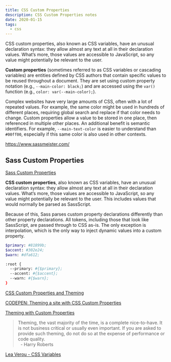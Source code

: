 ```yaml
---
title: CSS Custom Properties
description: CSS Custom Properties notes
date: 2020-01-15
tags:
  - css
---
```


CSS custom properties, also known as CSS variables, have an unusual declaration syntax: they allow almost any text at all in their declaration values. What’s more, those values are accessible to JavaScript, so any value might potentially be relevant to the user.

**Custom properties** (sometimes referred to as CSS variables or cascading variables) are entities defined by CSS authors that contain specific values to be reused throughout a document. They are set using custom property notation (e.g., `--main-color: black;`) and are accessed using the `var()` function (e.g., `color: var(--main-color);`).

Complex websites have very large amounts of CSS, often with a lot of repeated values. For example, the same color might be used in hundreds of different places, requiring global search and replace if that color needs to change. Custom properties allow a value to be stored in one place, then referenced in multiple other places. An additional benefit is semantic identifiers. For example, `--main-text-color` is easier to understand than `#00ff00`, especially if this same color is also used in other contexts.

https://www.sassmeister.com/

## Sass Custom Properties 
[Sass Custom Properties](https://sass-lang.com/documentation/style-rules/declarations/)

**CSS custom properties**, also known as CSS variables, have an unusual declaration syntax: they allow almost any text at all in their declaration values. What’s more, those values are accessible to JavaScript, so any value might potentially be relevant to the user. This includes values that would normally be parsed as SassScript.

Because of this, Sass parses custom property declarations differently than other property declarations. All tokens, including those that look like SassScript, are passed through to CSS as-is. The only exception is interpolation, which is the only way to inject dynamic values into a custom property.

```sh
$primary: #81899b;
$accent: #302e24;
$warn: #dfa612;

:root {
  --primary: #{$primary};
  --accent: #{$accent};
  --warn: #{$warn};
}
```

[CSS Custom Properties and Theming](https://css-tricks.com/css-custom-properties-theming/)

[CODEPEN: Theming a site with CSS Custom Properties](https://codepen.io/chriscoyier/pen/ybgNKP)

[Theming with Custom Properties](https://csswizardry.com/2016/10/pragmatic-practical-progressive-theming-with-custom-properties/)

> Theming, the vast majority of the time, is a complete nice-to-have. It is not business critical or usually even important. If you are asked to provide such theming, do not do so at the expense of performance or code quality.<br>
&nbsp;&nbsp;-&nbsp;Harry Roberts

[Lea Verou - CSS Variables](https://www.youtube.com/watch?v=2an6-WVPuJU)
